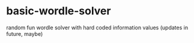 # basic-wordle-solver
random fun wordle solver with hard coded information values (updates in future, maybe)
